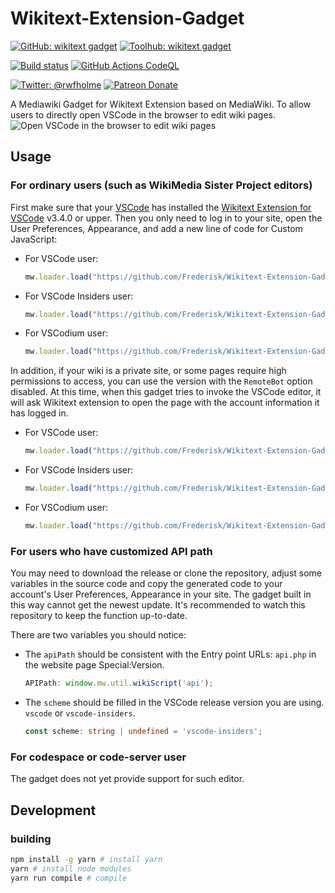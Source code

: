 # Wikitext-Extension-Gadget

[![GitHub: wikitext gadget](https://img.shields.io/badge/GitHub-wikitext_gadget-yellow)](https://github.com/Frederisk/Wikitext-Extension-Gadget)
[![Toolhub: wikitext gadget](https://img.shields.io/badge/Toolhub-wikitext_gadget-36C)](https://toolhub.wikimedia.org/tools/wikitext-extension-gadget)

[![Build status](https://ci.appveyor.com/api/projects/status/9p6v7x6pjxst743i?svg=true)](https://ci.appveyor.com/project/Frederisk/wikitext-extension-gadget)
[![GitHub Actions CodeQL](https://github.com/Frederisk/Wikitext-Extension-Gadget/actions/workflows/codeql-analysis.yml/badge.svg/)](https://github.com/Frederisk/Wikitext-Extension-Gadget/actions?query=workflow%3ACodeQL)

[![Twitter: @rwfholme](https://img.shields.io/badge/twitter-%40rwfholme-blue)](https://twitter.com/rwfholme)
[![Patreon Donate](https://img.shields.io/badge/donate-patreon-orange)](https://www.patreon.com/rwfholme)

A Mediawiki Gadget for Wikitext Extension based on MediaWiki. To allow users to directly open VSCode in the browser to edit wiki pages.
![Open VSCode in the browser to edit wiki pages](https://user-images.githubusercontent.com/29837738/127597149-5f44306a-a9ee-461a-8022-bd39f8ce3852.gif)

## Usage

### For ordinary users (such as WikiMedia Sister Project editors)

First make sure that your [VSCode](https://code.visualstudio.com/) has installed the [Wikitext Extension for VSCode](https://marketplace.visualstudio.com/items?itemName=RoweWilsonFrederiskHolme.wikitext) v3.4.0 or upper. Then you only need to log in to your site, open the User Preferences, Appearance, and add a new line of code for Custom JavaScript:

- For VSCode user:

    ```js
    mw.loader.load("https://github.com/Frederisk/Wikitext-Extension-Gadget/releases/latest/download/index-vscode.js");
    ```

- For VSCode Insiders user:

    ```js
    mw.loader.load("https://github.com/Frederisk/Wikitext-Extension-Gadget/releases/latest/download/index-vscode-insiders.js");
    ```

- For VSCodium user:

    ```js
    mw.loader.load("https://github.com/Frederisk/Wikitext-Extension-Gadget/releases/latest/download/index-vscodium.js");
    ```

In addition, if your wiki is a private site, or some pages require high permissions to access, you can use the version with the `RemoteBot` option disabled. At this time, when this gadget tries to invoke the VSCode editor, it will ask Wikitext extension to open the page with the account information it has logged in.

- For VSCode user:

    ```js
    mw.loader.load("https://github.com/Frederisk/Wikitext-Extension-Gadget/releases/latest/download/index-vscode-local.js");
    ```

- For VSCode Insiders user:

    ```js
    mw.loader.load("https://github.com/Frederisk/Wikitext-Extension-Gadget/releases/latest/download/index-vscode-insiders-local.js");
    ```

- For VSCodium user:

    ```js
    mw.loader.load("https://github.com/Frederisk/Wikitext-Extension-Gadget/releases/latest/download/index-vscodium-local.js");
    ```

### For users who have customized API path

You may need to download the release or clone the repository, adjust some variables in the source code and copy the generated code to your account's User Preferences, Appearance in your site. The gadget built in this way cannot get the newest update. It's recommended to watch this repository to keep the function up-to-date.

There are two variables you should notice:

- The `apiPath` should be consistent with the Entry point URLs: `api.php` in the website page Special:Version.

    ```ts
    APIPath: window.mw.util.wikiScript('api');
    ```

- The `scheme` should be filled in the VSCode release version you are using. `vscode` or `vscode-insiders`.

    ```ts
    const scheme: string | undefined = 'vscode-insiders';
    ```

### For codespace or code-server user

The gadget does not yet provide support for such editor.

## Development

### building

```bash
npm install -g yarn # install yarn
yarn # install node modules
yarn run compile # compile
```
